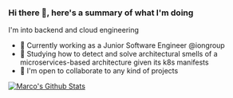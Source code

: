 ### Hi there 👋, here's a summary of what I'm doing

I'm into backend and cloud engineering

- 📲 Currently working as a Junior Software Engineer @iongroup
- 🔭 Studying how to detect and solve architectural smells of a microservices-based architecture given its k8s manifests
- 👥 I'm open to collaborate to any kind of projects

<a href="https://it.linkedin.com/in/marco-marin%C3%B2-aa761518a"><img src="https://img.shields.io/badge/LinkedIn-0077B5?style=for-the-badge&logo=linkedin&logoColor=white" alt="Marco's Github Stats"></a>
